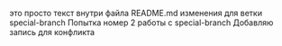 это просто текст внутри файла README.md
изменения для ветки special-branch
Попытка номер 2 работы с special-branch
Добавляю запись для конфликта
